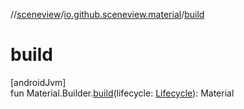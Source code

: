 //[sceneview](../../index.md)/[io.github.sceneview.material](index.md)/[build](build.md)

# build

[androidJvm]\
fun Material.Builder.[build](build.md)(lifecycle: [Lifecycle](https://developer.android.com/reference/kotlin/androidx/lifecycle/Lifecycle.html)): Material
